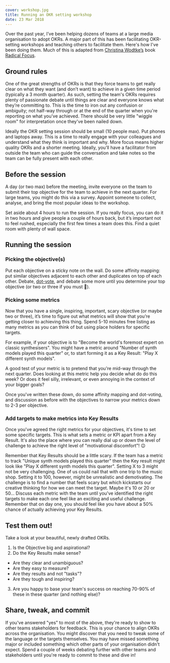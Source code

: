 ```yaml
---
cover: workshop.jpg
title: Running an OKR setting workshop
date: 23 Mar 2018
---
```


Over the past year, I’ve been helping dozens of teams at a large media organisation to adopt OKRs. A major part of this has been facilitating OKR-setting workshops and teaching others to facilitate them. <!--Part of this role has involved running lots of OKR setting (and reviewing) workshops and helping teams to run their own workshops in the future. I thought it would be useful to jot down some thoughts on how I’ve been running these workshops for single teams and multiple teams together. --> Here's how I've been doing them. Much of this is adapted from [Christina Wodtke’s](http://eleganthack.com/) book [Radical Focus](https://www.amazon.com/Radical-Focus-Achieving-Important-Objectives/dp/0996006028/). <!--neatly summarised by my brilliant colleague [Nora Bereczkei](https://uk.linkedin.com/in/norabereczkei).-->

## Ground rules
One of the great strengths of OKRs is that they force teams to get really clear on what they want (and don’t want) to achieve in a given time period (typically a 3 month quarter). As such, setting the team's OKRs requires plenty of passionate debate until things are clear and everyone knows what they’re committing to. This is the time to iron out any confusion or ambiguity; not half-way through or at the end of the quarter when you're reporting on what you've achieved. There should be very little "wiggle room" for interpretation once they've been nailed down.

Ideally the OKR setting session should be small (10 people max). Put phones and laptops away. This is a time to really engage with your colleagues and understand what they think is important and why. More focus means higher quality OKRs and a shorter meeting. Ideally, you’ll have a facilitator from outside the team who can guide the conversation and take notes so the team can be fully present with each other.

## Before the session
A day (or two max) before the meeting, invite everyone on the team to submit their top objective for the team to achieve in the next quarter. For large teams, you might do this via a survey. Appoint someone to collect, analyse, and bring the most popular ideas to the workshop.

Set aside about 4 hours to run the session. If you really focus, you can do it in two hours and give people a couple of hours back, but it’s important not to feel rushed, especially the first few times a team does this. Find a quiet room with plenty of wall space.

## Running the session

### Picking the objective(s)
Put each objective on a sticky note on the wall. Do some affinity mapping: put similar objectives adjacent to each other and duplicates on top of each other. Debate, [dot-vote](https://en.wikipedia.org/wiki/Dot-voting), and debate some more until you determine your top objective (or two or three if you must :grimacing:).

### Picking some metrics
Now that you have a single, inspiring, important, scary objective (or maybe two or three), it’s time to figure out what metrics will show that you’re getting closer to achieving this thing. Spend 5-10 minutes free listing as many metrics as you can think of but using place holders for specific targets.

For example, if your objective is to "Become the world's foremost expert on classic synthesisers". You might have a metric around "Number of synth models played this quarter" or, to start forming it as a Key Result: "Play X different synth models".

A good test of your metric is to pretend that you're mid-way through the next quarter. Does looking at this metric help you decide what do do this week? Or does it feel silly, irrelevant, or even annoying in the context of your bigger goals?

Once you've written these down, do some affinity mapping and dot-voting, and discussion as before with the objectives to narrow your metrics down to 2-3 per objective.

### Add targets to make metrics into Key Results
Once you've agreed the right metrics for your objectives, it's time to set some specific targets. This is what sets a metric or KPI apart from a Key Result. It's also the place where you can really dial up or down the level of challenge to achieve the right level of "motivational discomfort"! :wink:

Remember that Key Results should be a little scary. If the team has a metric to track "Unique synth models played this quarter" then the Key result might look like "Play X different synth models this quarter". Setting X to 3 might not be very challenging. One of us could nail that with one trip to the music shop. Setting it to 100, however, might be unrealistic and demotivating. The challenge is to find a number that feels scary but which kickstarts our creative thinking for how we can meet the target. Maybe it's 10 or 20 or 50... Discuss each metric with the team until you've identified the right targets to make each one feel like an exciting and useful challenge. Remember that on day one, you should feel like you have about a 50% chance of actually achieving your Key Results.


## Test them out!

Take a look at your beautiful, newly drafted OKRs.

1. Is the Objective big and aspirational?
2. Do the Key Results make sense?
  - Are they clear and unambiguous?
  - Are they easy to measure?
  - Are they results and not "tasks"?
  - Are they tough and inspiring?
3. Are you happy to base your team's success on reaching 70-90% of these in these quarter (and nothing else)?

## Share, tweak, and commit
If you've answered "yes" to most of the above, they're ready to show to other teams stakeholders for feedback. This is your chance to align OKRs across the organisation. You might discover that you need to tweak some of the language or the targets themselves. You may have missed something major or included something which other parts of your organisation didn't expect. Spend a couple of weeks debating further with other teams and stakeholders until you're ready to commit to these and dive in!
